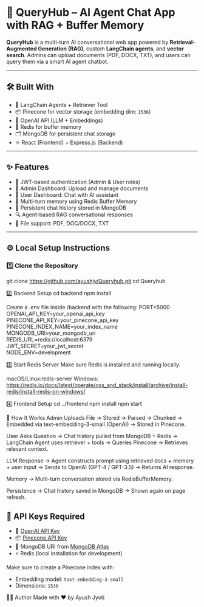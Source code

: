 # 🚀 QueryHub – AI Agent Chat App with RAG + Buffer Memory

**QueryHub** is a multi-turn AI conversational web app powered by **Retrieval-Augmented Generation (RAG)**, custom **LangChain agents**, and **vector search**. Admins can upload documents (PDF, DOCX, TXT), and users can query them via a smart AI agent chatbot.

---

## 🛠️ Built With

- 🧠 LangChain Agents + Retriever Tool  
- 📦 Pinecone for vector storage (embedding dim: `1536`)  
- 💬 OpenAI API (LLM + Embeddings)  
- 🧠 Redis for buffer memory  
- 🗂 MongoDB for persistent chat storage  
- ⚛️ React (Frontend) + Express.js (Backend)

---

## ✨ Features

- 🔐 JWT-based authentication (Admin & User roles)  
- 📁 Admin Dashboard: Upload and manage documents  
- 👤 User Dashboard: Chat with AI assistant  
- 🔄 Multi-turn memory using Redis Buffer Memory  
- 💾 Persistent chat history stored in MongoDB  
- 🔍 Agent-based RAG conversational responses  
- 📑 File support: PDF, DOC/DOCX, TXT

---

## ⚙️ Local Setup Instructions

### 1️⃣ Clone the Repository

git clone https://github.com/ayushjy/Queryhub.git
cd Queryhub

2️⃣ Backend Setup
cd backend
npm install

Create a .env file inside /backend with the following:
PORT=5000  
OPENAI_API_KEY=your_openai_api_key  
PINECONE_API_KEY=your_pinecone_api_key  
PINECONE_INDEX_NAME=your_index_name  
MONGODB_URI=your_mongodb_uri  
REDIS_URL=redis://localhost:6379  
JWT_SECRET=your_jwt_secret  
NODE_ENV=development  

3️⃣ Start Redis Server
Make sure Redis is installed and running locally.

macOS/Linux:redis-server
Windows: https://redis.io/docs/latest/operate/oss_and_stack/install/archive/install-redis/install-redis-on-windows/

4️⃣ Frontend Setup
cd ../frontend
npm install
npm start

🧠 How It Works
Admin Uploads File
→ Stored → Parsed → Chunked → Embedded via text-embedding-3-small (OpenAI) → Stored in Pinecone.

User Asks Question
→ Chat history pulled from MongoDB + Redis
→ LangChain Agent uses retriever + tools
→ Queries Pinecone → Retrieves relevant context.

LLM Response
→ Agent constructs prompt using retrieved docs + memory + user input
→ Sends to OpenAI (GPT-4 / GPT-3.5)
→ Returns AI response.

Memory
→ Multi-turn conversation stored via RedisBufferMemory.

Persistence
→ Chat history saved in MongoDB
→ Shown again on page refresh.

## 🔐 API Keys Required

- 🔑 [OpenAI API Key](https://platform.openai.com/account/api-keys)
- 📦 [Pinecone API Key](https://app.pinecone.io/)
- 🍃 MongoDB URI from [MongoDB Atlas](https://www.mongodb.com/cloud/atlas)
- ⚡ Redis (local installation for development)

Make sure to create a Pinecone index with:
- Embedding model: `text-embedding-3-small`
- Dimensions: `1536`

🧑‍💻 Author
Made with ❤️ by Ayush Jyoti

